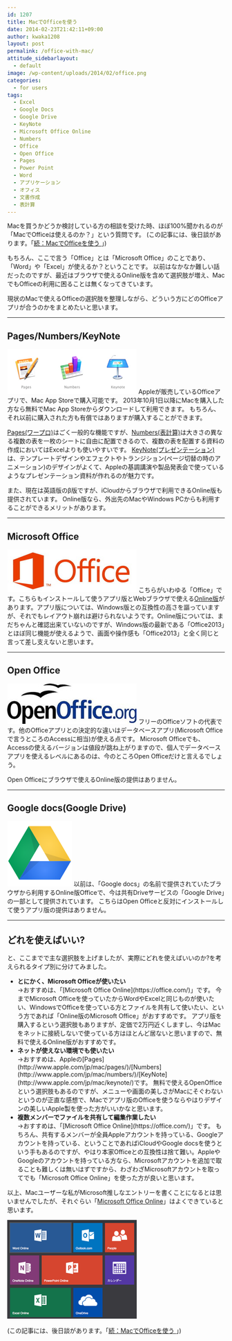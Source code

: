```yaml
---
id: 1207
title: MacでOfficeを使う
date: 2014-02-23T21:42:11+09:00
author: kwaka1208
layout: post
permalink: /office-with-mac/
attitude_sidebarlayout:
  - default
image: /wp-content/uploads/2014/02/office.png
categories:
  - for users
tags:
  - Excel
  - Google Docs
  - Google Drive
  - KeyNote
  - Microsoft Office Online
  - Numbers
  - Office
  - Open Office
  - Pages
  - Power Point
  - Word
  - アプリケーション
  - オフィス
  - 文書作成
  - 表計算
---
```

Macを買うかどうか検討している方の相談を受けた時、ほぼ100%聞かれるのが「MacでOfficeは使えるのか？」という質問です。
(この記事には、後日談があります。「[続：MacでOfficeを使う ](/office-with-mac-part2/)」)

もちろん、ここで言う「Office」とは「Microsoft Office」のことであり、「Word」や「Excel」が使えるか？ということです。
以前はなかなか難しい話だったのですが、最近はブラウザで使えるOnline版を含めて選択肢が増え、MacでもOfficeの利用に困ることは無くなってきています。

現状のMacで使えるOfficeの選択肢を整理しながら、どういう方にどのOfficeアプリが合うのかをまとめたいと思います。

- - -
## Pages/Numbers/KeyNote
![iWorks](/assets/images/2014/02/iWorks.png)
Appleが販売しているOfficeアプリで、Mac App Storeで購入可能です。
2013年10月1日以降にMacを購入した方なら無料でMac App Storeからダウンロードして利用できます。
もちろん、それ以前に購入された方も有償ではありますが購入することができます。

[Pages(ワープロ)](http://www.apple.com/jp/mac/pages/)はごく一般的な機能ですが、[Numbers(表計算)](http://www.apple.com/jp/mac/numbers/)は大きさの異なる複数の表を一枚のシートに自由に配置できるので、複数の表を配置する資料の作成においてはExcelよりも使いやすいです。
[KeyNote(プレゼンテーション)](http://www.apple.com/jp/mac/keynote/)は、テンプレートデザインやエフェクトやトランジション(ページ切替の時のアニメーション)のデザインがよくて、Appleの基調講演や製品発表会で使っているようなプレゼンテーション資料が作れるのが魅力です。

また、現在は英語版のβ版ですが、iCloudからブラウザで利用できるOnline版も提供されています。
Online版なら、外出先のMacやWindows PCからも利用することができるメリットがあります。
- - -
## Microsoft Office
[![Microsoft Office](/assets/images/2014/02/micosoftoffice.png)](http://office.microsoft.com/ja-jp/)
こちらがいわゆる「Office」です。こちらもインストールして使うアプリ版とWebブラウザで使える[Online版](https://office.com/)があります。アプリ版については、Windows版との互換性の高さを謳っていますが、それでもレイアウト崩れは避けられないようです。Online版については、まだちゃんと確認出来ていないのですが、Windows版の最新である「Office2013」とほぼ同じ機能が使えるようで、画面や操作感も「Office2013」と全く同じと言って差し支えないと思います。
- - -
## Open Office
[![Open Office](/assets/images/2014/02/OOo.png)](http://www.openoffice.org/ja/)
フリーのOfficeソフトの代表です。他のOfficeアプリとの決定的な違いはデータベースアプリ(Microsoft Officeで言うところのAccessに相当)が使える点です。
Microsoft Officeでも、Accessの使えるバージョンは値段が跳ね上がりますので、個人でデータベースアプリを使えるレベルにあるのは、今のところOpen Officeだけと言えるでしょう。

Open Officeにブラウザで使えるOnline版の提供はありません。
- - -
## Google docs(Google Drive)
[![Google Docs](/assets/images/2014/02/GoogleDocs.png)](http://docs.google.com/?hl=ja)
以前は、「Google docs」の名前で提供されていたブラウザから利用するOnline版Officeで、今は共有Driveサービスの「Google Drive」の一部として提供されています。
こちらはOpen Officeと反対にインストールして使うアプリ版の提供はありません。
- - -
## どれを使えばいい?
と、ここまでで主な選択肢を上げましたが、実際にどれを使えばいいのか?を考えられるタイプ別に分けてみました。
<ul>
<li><strong>とにかく、Microsoft Officeが使いたい</strong><br />
→おすすめは、「[Microsoft Office Online](https://office.com/)」です。
今までMicrosoft Officeを使っていたからWordやExcelと同じものが使いたい、WindowsでOfficeを使っている方とファイルを共有して使いたい、という方であれば「Online版のMicrosoft Office」がおすすめです。
アプリ版を購入するという選択肢もありますが、定価で2万円近くしますし、今はMacをネットに接続しないで使っている方はほとんど居ないと思いますので、無料で使えるOnline版がおすすめです。
</li>
<li><strong>ネットが使えない環境でも使いたい</strong><br />
→おすすめは、Appleの[Pages](http://www.apple.com/jp/mac/pages/)/[Numbers](http://www.apple.com/jp/mac/numbers/)/[KeyNote](http://www.apple.com/jp/mac/keynote/)です。
無料で使えるOpenOfficeという選択肢もあるのですが、メニューや画面の美しさがMacにそぐわないというのが正直な感想で、Macでアプリ版のOfficeを使うならやはりデザインの美しいApple製を使った方がいいかなと思います。
</li>
<li><strong>複数メンバーでファイルを共有して編集作業したい</strong><br />
→おすすめは、「[Microsoft Office Online](https://office.com/)」です。
もちろん、共有するメンバーが全員Appleアカウントを持っている、Googleアカウントを持っている、ということであればiCloudやGoogle docsを使うという手もあるのですが、やはり本家Officeとの互換性は捨て難い。AppleやGoogleのアカウントを持っている方なら、Microsoftアカウントを追加で取ることも難しくは無いはずですから、わざわざMicrosoftアカウントを取ってでも「Microsoft Office Online」を使った方が良いと思います。</li>
</ul>

以上、Macユーザーな私がMicrosoft推しなエントリーを書くことになるとは思いませんでしたが、それぐらい「[Microsoft Office Online](https://office.com/)」はよくできていると思います。

![Microsoft Office Online](/assets/images/2014/02/office.png)

(この記事には、後日談があります。「[続：MacでOfficeを使う ](/office-with-mac-part2/)」)